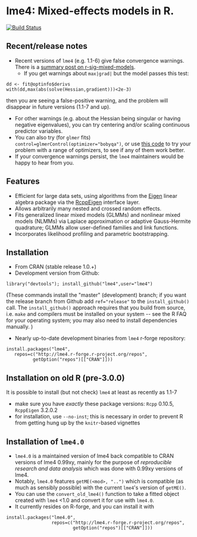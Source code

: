 lme4: Mixed-effects models in R. 
====

[![Build Status](https://travis-ci.org/lme4/lme4.svg?branch=master)](https://travis-ci.org/lme4/lme4)

## Recent/release notes

* Recent versions of `lme4` (e.g. 1.1-6) give false convergence warnings. There is a [summary post on r-sig-mixed-models](http://thread.gmane.org/gmane.comp.lang.r.lme4.devel/11893).  
   * If you get warnings about `max|grad|` but the  model passes this test:
```
dd <- fit@optinfo$derivs
with(dd,max(abs(solve(Hessian,gradient)))<2e-3)
```
then you are seeing a false-positive warning, and the problem will disappear in future versions (1.1-7 and up).  
   * For other warnings (e.g. about the Hessian being singular or having negative eigenvalues), you can try centering and/or scaling continuous predictor variables. 
   * You can also try (for `glmer` fits)  `control=glmerControl(optimizer="bobyqa")`, or use [this code](https://github.com/lme4/lme4/blob/master/misc/issues/allFit.R) to try your problem with a range of optimizers, to see if any of them work better.
* If your convergence warnings persist, the `lme4` maintainers would be happy to hear from you.


## Features

* Efficient for large data sets, using algorithms from the 
[Eigen](http://eigen.tuxfamily.org/index.php?title=Main_Page)
linear algebra package via the [RcppEigen](http://cran.r-project.org/web/packages/RcppEigen/index.html)
interface layer.
* Allows arbitrarily many nested and crossed random effects.
* Fits generalized linear mixed models (GLMMs) and nonlinear mixed models (NLMMs) via Laplace approximation
or adaptive Gauss-Hermite quadrature; GLMMs allow user-defined families and link functions.
* Incorporates likelihood profiling and parametric bootstrapping.

## Installation

* From CRAN (stable release 1.0.+)
* Development version from Github:
```
library("devtools"); install_github("lme4",user="lme4")
```
(These commands install the "master" (development) branch; if you
want the release branch from Github add `ref="release"` to the
`install_github()` call.
The `install_github()` approach requires that you build from source, i.e. `make` and compilers must be installed on your system -- see the R FAQ for your operating system; you may also need to install dependencies manually. )
* Nearly up-to-date development binaries from `lme4` r-forge repository:
```
install.packages("lme4",
   repos=c("http://lme4.r-forge.r-project.org/repos",
          getOption("repos")[["CRAN"]]))
```

## Installation on old R (pre-3.0.0)

It is possible to install (but not check) `lme4` at least as recently as 1.1-7

* make sure you have *exactly* these package versions: `Rcpp` 0.10.5, `RcppEigen` 3.2.0.2
* for installation, use `--no-inst`; this is necessary in order to prevent R from getting hung up by the `knitr`-based vignettes

## Installation of `lme4.0`

* `lme4.0` is a maintained version of lme4 back compatible to CRAN versions of lme4 0.99xy,
  mainly for the purpose of  *reproducible research and data analysis* which was done with 0.99xy versions of lme4.
* Notably, `lme4.0` features  `getME(<mod>, "..")` which is compatible (as much as sensibly possible) with the current `lme4`'s version of `getME()`.
* You can use the `convert_old_lme4()` function to take a fitted object created with `lme4` <1.0 and convert it for use with `lme4.0`.
* It currently resides on R-forge, and you can install it with

```
install.packages("lme4.0", 
                 repos=c("http://lme4.r-forge.r-project.org/repos",
                         getOption("repos")[["CRAN"]]))
```
